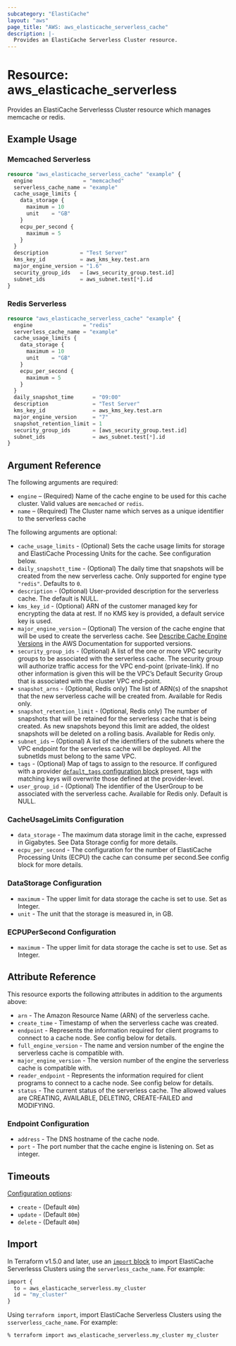 ```yaml
---
subcategory: "ElastiCache"
layout: "aws"
page_title: "AWS: aws_elasticache_serverless_cache"
description: |-
  Provides an ElastiCache Serverless Cluster resource.
---
```


# Resource: aws_elasticache_serverless

Provides an ElastiCache Serverlesss Cluster resource which manages memcache or redis.

## Example Usage

### Memcached Serverless

```terraform
resource "aws_elasticache_serverless_cache" "example" {
  engine                = "memcached"
  serverless_cache_name = "example"
  cache_usage_limits {
    data_storage {
      maximum = 10
      unit    = "GB"
    }
    ecpu_per_second {
      maximum = 5
    }
  }
  description          = "Test Server"
  kms_key_id           = aws_kms_key.test.arn
  major_engine_version = "1.6"
  security_group_ids   = [aws_security_group.test.id]
  subnet_ids           = aws_subnet.test[*].id
}
```

### Redis Serverless

```terraform
resource "aws_elasticache_serverless_cache" "example" {
  engine                = "redis"
  serverless_cache_name = "example"
  cache_usage_limits {
    data_storage {
      maximum = 10
      unit    = "GB"
    }
    ecpu_per_second {
      maximum = 5
    }
  }
  daily_snapshot_time      = "09:00"
  description              = "Test Server"
  kms_key_id               = aws_kms_key.test.arn
  major_engine_version     = "7"
  snapshot_retention_limit = 1
  security_group_ids       = [aws_security_group.test.id]
  subnet_ids               = aws_subnet.test[*].id
}
```

## Argument Reference

The following arguments are required:

* `engine` – (Required) Name of the cache engine to be used for this cache cluster. Valid values are `memcached` or `redis`.
* `name` – (Required) The Cluster name which serves as a unique identifier to the serverless cache

The following arguments are optional:

* `cache_usage_limits` - (Optional) Sets the cache usage limits for storage and ElastiCache Processing Units for the cache. See configuration below.
* `daily_snapshott_time` - (Optional) The daily time that snapshots will be created from the new serverless cache. Only supported for engine type `"redis"`. Defaults to `0`.
* `description` - (Optional) User-provided description for the serverless cache. The default is NULL.
* `kms_key_id` - (Optional) ARN of the customer managed key for encrypting the data at rest. If no KMS key is provided, a default service key is used.
* `major_engine_version` – (Optional) The version of the cache engine that will be used to create the serverless cache.
  See [Describe Cache Engine Versions](https://docs.aws.amazon.com/cli/latest/reference/elasticache/describe-cache-engine-versions.html) in the AWS Documentation for supported versions.
* `security_group_ids` - (Optional) A list of the one or more VPC security groups to be associated with the serverless cache. The security group will authorize traffic access for the VPC end-point (private-link). If no other information is given this will be the VPC’s Default Security Group that is associated with the cluster VPC end-point.
* `snapshot_arns` - (Optional, Redis only) The list of ARN(s) of the snapshot that the new serverless cache will be created from. Available for Redis only.
* `snapshot_retention_limit` - (Optional, Redis only) The number of snapshots that will be retained for the serverless cache that is being created. As new snapshots beyond this limit are added, the oldest snapshots will be deleted on a rolling basis. Available for Redis only.
* `subnet_ids` – (Optional) A list of the identifiers of the subnets where the VPC endpoint for the serverless cache will be deployed. All the subnetIds must belong to the same VPC.
* `tags` - (Optional) Map of tags to assign to the resource. If configured with a provider [`default_tags` configuration block](https://registry.terraform.io/providers/hashicorp/aws/latest/docs#default_tags-configuration-block) present, tags with matching keys will overwrite those defined at the provider-level.
* `user_group_id` - (Optional) The identifier of the UserGroup to be associated with the serverless cache. Available for Redis only. Default is NULL.

### CacheUsageLimits Configuration

* `data_storage` - The maximum data storage limit in the cache, expressed in Gigabytes. See Data Storage config for more details.
* `ecpu_per_second` - The configuration for the number of ElastiCache Processing Units (ECPU) the cache can consume per second.See config block for more details.

### DataStorage Configuration

* `maximum` - The upper limit for data storage the cache is set to use. Set as Integer.
* `unit` - The unit that the storage is measured in, in GB.

### ECPUPerSecond Configuration

* `maximum` - The upper limit for data storage the cache is set to use. Set as Integer.

## Attribute Reference

This resource exports the following attributes in addition to the arguments above:

* `arn` - The Amazon Resource Name (ARN) of the serverless cache.
* `create_time` - Timestamp of when the serverless cache was created.
* `endpoint` - Represents the information required for client programs to connect to a cache node. See config below for details.
* `full_engine_version` - The name and version number of the engine the serverless cache is compatible with.
* `major_engine_version` - The version number of the engine the serverless cache is compatible with.
* `reader_endpoint` - Represents the information required for client programs to connect to a cache node. See config below for details.
* `status` - The current status of the serverless cache. The allowed values are CREATING, AVAILABLE, DELETING, CREATE-FAILED and MODIFYING.

### Endpoint Configuration

* `address` - The DNS hostname of the cache node.
* `port` - The port number that the cache engine is listening on. Set as integer.

## Timeouts

[Configuration options](https://developer.hashicorp.com/terraform/language/resources/syntax#operation-timeouts):

- `create` - (Default `40m`)
- `update` - (Default `80m`)
- `delete` - (Default `40m`)

## Import

In Terraform v1.5.0 and later, use an [`import` block](https://developer.hashicorp.com/terraform/language/import) to import ElastiCache Serverlesss Clusters using the `serverless_cache_name`. For example:

```terraform
import {
  to = aws_elasticache_serverless.my_cluster
  id = "my_cluster"
}
```

Using `terraform import`, import ElastiCache Serverless Clusters using the `sserverless_cache_name`. For example:

```console
% terraform import aws_elasticache_serverless.my_cluster my_cluster
```
